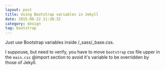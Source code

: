 ```yaml
---
layout: post
title: Using Bootstrap variables in Jekyll
date: 2015-06-22 11:38:32
category: design
tag: bootstrap
---
```


Just use Bootstrap variables inside /_sass/_base.css.

I suppouse, but need to verify, you have to move `bootstrap` css file upper in the `main.css` @import section to avoid it's variable to be overridden by those of Jekyll.
